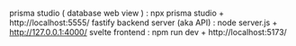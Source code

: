 prisma studio ( database web view ) : npx prisma studio + http://localhost:5555/
fastify backend server (aka API) : node server.js + http://127.0.0.1:4000/
svelte frontend : npm run dev + http://localhost:5173/
